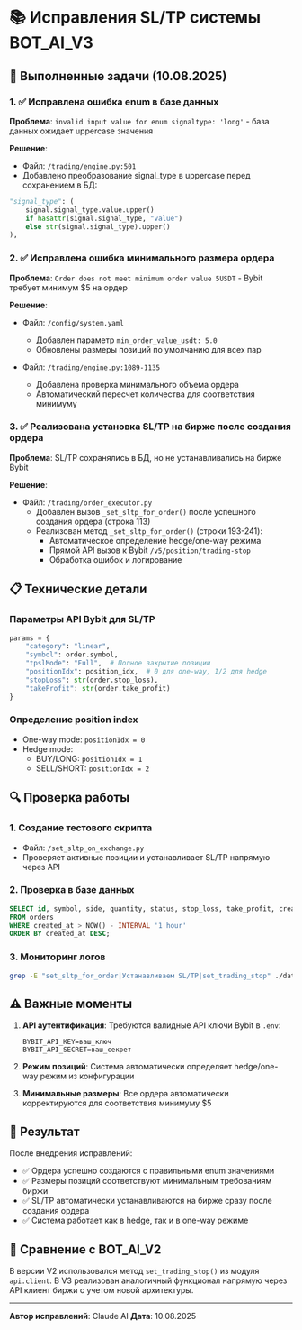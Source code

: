 # 📚 Исправления SL/TP системы BOT_AI_V3

## 🎯 Выполненные задачи (10.08.2025)

### 1. ✅ Исправлена ошибка enum в базе данных

**Проблема**: `invalid input value for enum signaltype: 'long'` - база данных ожидает uppercase значения

**Решение**:

- Файл: `/trading/engine.py:501`
- Добавлено преобразование signal_type в uppercase перед сохранением в БД:

```python
"signal_type": (
    signal.signal_type.value.upper()
    if hasattr(signal.signal_type, "value")
    else str(signal.signal_type).upper()
),
```

### 2. ✅ Исправлена ошибка минимального размера ордера

**Проблема**: `Order does not meet minimum order value 5USDT` - Bybit требует минимум $5 на ордер

**Решение**:

- Файл: `/config/system.yaml`
  - Добавлен параметр `min_order_value_usdt: 5.0`
  - Обновлены размеры позиций по умолчанию для всех пар

- Файл: `/trading/engine.py:1089-1135`
  - Добавлена проверка минимального объема ордера
  - Автоматический пересчет количества для соответствия минимуму

### 3. ✅ Реализована установка SL/TP на бирже после создания ордера

**Проблема**: SL/TP сохранялись в БД, но не устанавливались на бирже Bybit

**Решение**:

- Файл: `/trading/order_executor.py`
  - Добавлен вызов `_set_sltp_for_order()` после успешного создания ордера (строка 113)
  - Реализован метод `_set_sltp_for_order()` (строки 193-241):
    - Автоматическое определение hedge/one-way режима
    - Прямой API вызов к Bybit `/v5/position/trading-stop`
    - Обработка ошибок и логирование

## 📋 Технические детали

### Параметры API Bybit для SL/TP

```python
params = {
    "category": "linear",
    "symbol": order.symbol,
    "tpslMode": "Full",  # Полное закрытие позиции
    "positionIdx": position_idx,  # 0 для one-way, 1/2 для hedge
    "stopLoss": str(order.stop_loss),
    "takeProfit": str(order.take_profit)
}
```

### Определение position index

- One-way mode: `positionIdx = 0`
- Hedge mode:
  - BUY/LONG: `positionIdx = 1`
  - SELL/SHORT: `positionIdx = 2`

## 🔍 Проверка работы

### 1. Создание тестового скрипта

- Файл: `/set_sltp_on_exchange.py`
- Проверяет активные позиции и устанавливает SL/TP напрямую через API

### 2. Проверка в базе данных

```sql
SELECT id, symbol, side, quantity, status, stop_loss, take_profit, created_at
FROM orders
WHERE created_at > NOW() - INTERVAL '1 hour'
ORDER BY created_at DESC;
```

### 3. Мониторинг логов

```bash
grep -E "set_sltp_for_order|Устанавливаем SL/TP|set_trading_stop" ./data/logs/bot_trading_*.log
```

## ⚠️ Важные моменты

1. **API аутентификация**: Требуются валидные API ключи Bybit в `.env`:

   ```
   BYBIT_API_KEY=ваш_ключ
   BYBIT_API_SECRET=ваш_секрет
   ```

2. **Режим позиций**: Система автоматически определяет hedge/one-way режим из конфигурации

3. **Минимальные размеры**: Все ордера автоматически корректируются для соответствия минимуму $5

## 🚀 Результат

После внедрения исправлений:

- ✅ Ордера успешно создаются с правильными enum значениями
- ✅ Размеры позиций соответствуют минимальным требованиям биржи
- ✅ SL/TP автоматически устанавливаются на бирже сразу после создания ордера
- ✅ Система работает как в hedge, так и в one-way режиме

## 📝 Сравнение с BOT_AI_V2

В версии V2 использовался метод `set_trading_stop()` из модуля `api.client`.
В V3 реализован аналогичный функционал напрямую через API клиент биржи с учетом новой архитектуры.

---

**Автор исправлений**: Claude AI
**Дата**: 10.08.2025
